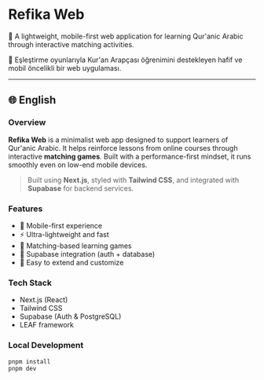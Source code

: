 # Refika Web

📘 A lightweight, mobile-first web application for learning Qur'anic Arabic through interactive matching activities.

📗 Eşleştirme oyunlarıyla Kur'an Arapçası öğrenimini destekleyen hafif ve mobil öncelikli bir web uygulaması.

---

## 🌐 English

### Overview

**Refika Web** is a minimalist web app designed to support learners of Qur'anic Arabic. It helps reinforce lessons from online courses through interactive **matching games**. Built with a performance-first mindset, it runs smoothly even on low-end mobile devices.

> Built using **Next.js**, styled with **Tailwind CSS**, and integrated with **Supabase** for backend services.

### Features

- 📱 Mobile-first experience
- ⚡ Ultra-lightweight and fast
- 🧠 Matching-based learning games
- 🔧 Supabase integration (auth + database)
- 🌱 Easy to extend and customize

### Tech Stack

- Next.js (React)
- Tailwind CSS
- Supabase (Auth & PostgreSQL)
- LEAF framework

### Local Development

```bash
pnpm install
pnpm dev